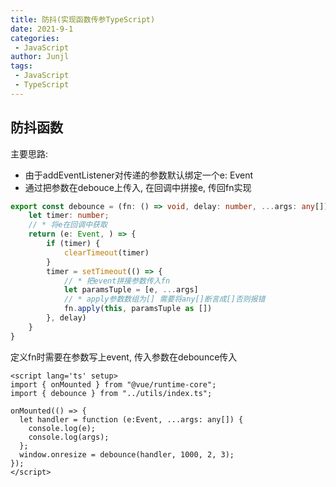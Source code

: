 ```yaml
---
title: 防抖(实现函数传参TypeScript)
date: 2021-9-1
categories:
 - JavaScript
author: Junjl
tags:
 - JavaScript
 - TypeScript
---
```


## 防抖函数
主要思路:  
* 由于addEventListener对传递的参数默认绑定一个e: Event
* 通过把参数在debouce上传入, 在回调中拼接e, 传回fn实现
```typescript
export const debounce = (fn: () => void, delay: number, ...args: any[]) => {
    let timer: number;
    // * 将e在回调中获取
    return (e: Event, ) => {
        if (timer) {
            clearTimeout(timer)
        }
        timer = setTimeout(() => {
            // * 把event拼接参数传入fn
            let paramsTuple = [e, ...args]
            // * apply参数数组为[] 需要将any[]断言成[]否则报错
            fn.apply(this, paramsTuple as [])
        }, delay)
    }
}
```
定义fn时需要在参数写上event, 传入参数在debounce传入
```vue
<script lang='ts' setup>
import { onMounted } from "@vue/runtime-core";
import { debounce } from "../utils/index.ts";

onMounted(() => {
  let handler = function (e:Event, ...args: any[]) {
    console.log(e);
    console.log(args);
  };
  window.onresize = debounce(handler, 1000, 2, 3);
});
</script>
```

